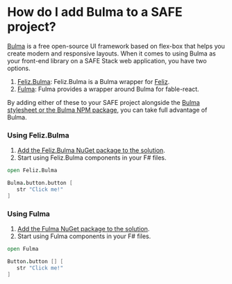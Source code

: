 # How do I add Bulma to a SAFE project?

[Bulma](https://bulma.io/documentation/) is a free open-source UI framework based on flex-box that helps you create modern and responsive layouts. When it comes to using Bulma as your front-end library on a SAFE Stack web application, you have two options.

1. [Feliz.Bulma](https://zaid-ajaj.github.io/Feliz/#/UIFrameworks/Bulma): Feliz.Bulma is a Bulma wrapper for [Feliz](https://zaid-ajaj.github.io/Feliz/#/).
1. [Fulma](https://fulma.github.io/Fulma/#fulma): Fulma provides a wrapper around Bulma for fable-react.

By adding either of these to your SAFE project alongside the [Bulma stylesheet or the Bulma NPM package](https://bulma.io/documentation/overview/start/), you can take full advantage of Bulma.

### Using Feliz.Bulma
1. [Add the Feliz.Bulma NuGet package to the solution](../package-management/add-nuget-package-to-client.md).
1. Start using Feliz.Bulma components in your F# files.
```fsharp
open Feliz.Bulma

Bulma.button.button [
   str "Click me!"
]
```

### Using Fulma
1. [Add the Fulma NuGet package to the solution](../package-management/add-nuget-package-to-client.md).
1. Start using Fulma components in your F# files.
```fsharp
open Fulma

Button.button [] [
   str "Click me!"
]
```